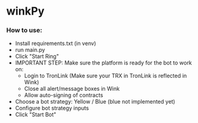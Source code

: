 # winkPy
### How to use:
- Install requirements.txt (in venv)
- run main.py
- Click "Start Ring"
- IMPORTANT STEP: Make sure the platform is ready for the bot to work on: 
    - Login to TronLink (Make sure your TRX in TronLink is reflected in Wink)
    - Close all alert/message boxes in Wink
    - Allow auto-signing of contracts
- Choose a bot strategy: Yellow / Blue (blue not implemented yet)
- Configure bot strategy inputs
- Click "Start Bot"
